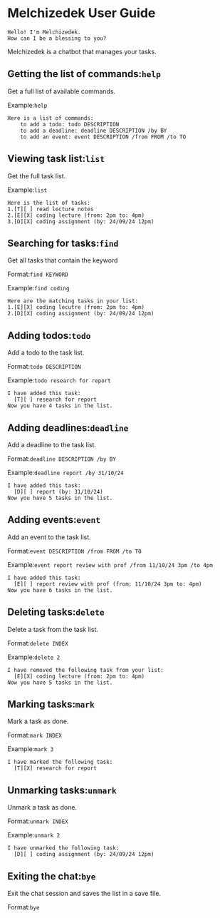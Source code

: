 # Melchizedek User Guide
```
Hello! I'm Melchizedek.
How can I be a blessing to you?
```
Melchizedek is a chatbot that manages your tasks.

## Getting the list of commands:`help`
Get a full list of available commands.

Example:`help`

```
Here is a list of commands:
    to add a todo: todo DESCRIPTION
    to add a deadline: deadline DESCRIPTION /by BY
    to add an event: event DESCRIPTION /from FROM /to TO
```

## Viewing task list:`list`
Get the full task list.

Example:`list`

```
Here is the list of tasks:
1.[T][ ] read lecture notes
2.[E][X] coding lecture (from: 2pm to: 4pm)
3.[D][X] coding assignment (by: 24/09/24 12pm)
```

## Searching for tasks:`find`
Get all tasks that contain the keyword

Format:`find KEYWORD`

Example:`find coding`
```
Here are the matching tasks in your list:
1.[E][X] coding lecutre (from: 2pm to: 4pm)
2.[D][X] coding assignment (by: 24/09/24 12pm)
```

## Adding todos:`todo`
Add a todo to the task list.

Format:`todo DESCRIPTION`

Example:`todo research for report`
```
I have added this task:
  [T][ ] research for report
Now you have 4 tasks in the list.
```

## Adding deadlines:`deadline`
Add a deadline to the task list.

Format:`deadline DESCRIPTION /by BY`

Example:`deadline report /by 31/10/24`
```
I have added this task:
  [D][ ] report (by: 31/10/24)
Now you have 5 tasks in the list.
```

## Adding events:`event`
Add an event to the task list.

Format:`event DESCRIPTION /from FROM /to TO`

Example:`event report review with prof /from 11/10/24 3pm /to 4pm`
```
I have added this task:
  [E][ ] report review with prof (from: 11/10/24 3pm to: 4pm)
Now you have 6 tasks in the list.
```
## Deleting tasks:`delete`
Delete a task from the task list.

Format:`delete INDEX`

Example:`delete 2`
```
I have removed the following task from your list:
  [E][X] coding lecture (from: 2pm to: 4pm)
Now you have 5 tasks in the list.
```

## Marking tasks:`mark`
Mark a task as done.

Format:`mark INDEX`

Example:`mark 3`
```
I have marked the following task:
  [T][X] research for report
```

## Unmarking tasks:`unmark`
Unmark a task as done.

Format:`unmark INDEX`

Example:`unmark 2`
```
I have unmarked the following task:
  [D][ ] coding assignment (by: 24/09/24 12pm)
```

## Exiting the chat:`bye`
Exit the chat session and saves the list in a save file.

Format:`bye`

